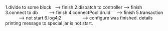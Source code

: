 1.divide to some block   --> finish
2.dispatch to controller --> finish
3.connect to db          --> finish
4.connectPool druid      --> finish
5.transaction            --> not start
6.log4j2                 --> configure was finished. details printing message to special jar is not start.
